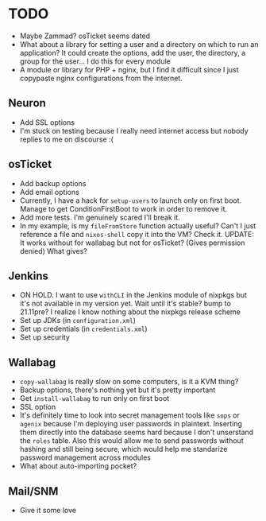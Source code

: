 # TODO
* Maybe Zammad? osTicket seems dated
* What about a library for setting a user and a directory on which to run an application? It could create the options, add the user, the directory, a group for the user... I do this for every module
* A module or library for PHP + nginx, but I find it difficult since I just copypaste nginx configurations from the internet.

## Neuron
* Add SSL options
* I'm stuck on testing because I really need internet access but nobody replies to me on discourse :(

## osTicket
* Add backup options
* Add email options
* Currently, I have a hack for `setup-users` to launch only on first boot. Manage to get ConditionFirstBoot to work in order to remove it.
* Add more tests. I'm genuinely scared I'll break it.
* In my example, is my `fileFromStore` function actually useful? Can't I just reference a file and `nixos-shell` copy it into the VM? Check it. UPDATE: It works without for wallabag but not for osTicket? (Gives permission denied) What gives?

## Jenkins
* ON HOLD. I want to use `withCLI` in the Jenkins module of nixpkgs but it's not available in my version yet. Wait until it's stable? bump to 21.11pre? I realize I know nothing about the nixpkgs release scheme
* Set up JDKs (in `configuration.xml`)
* Set up credentials (in `credentials.xml`)
* Set up security

## Wallabag
* `copy-wallabag` is really slow on some computers, is it a KVM thing?
* Backup options, there's nothing yet but it's pretty important
* Get `install-wallabag` to run only on first boot
* SSL option
* It's definitely time to look into secret management tools like `sops` or `agenix` because I'm deploying user passwords in plaintext. Inserting them directly into the database seems hard because I don't unserstand the `roles` table. Also this would allow me to send passwords without hashing and still being secure, which would help me standarize password management across modules
* What about auto-importing pocket?

## Mail/SNM
* Give it some love
